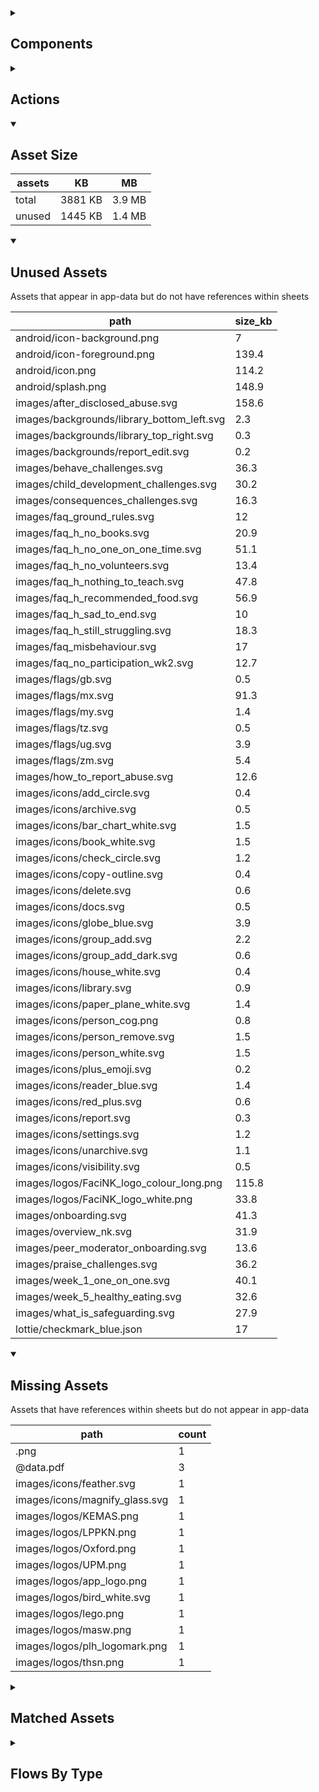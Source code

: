 <details >
<summary><h2>Components</h2></summary>

| type | count |
| --- | --- |
| accordion | 1 |
| accordion_section | 1 |
| animated_section | 1 |
| animated_slides | 1 |
| apple_sign_in_button | 3 |
| audio | 3 |
| button | 106 |
| carousel | 2 |
| combo_box | 7 |
| data_items | 49 |
| debug_toggle | 1 |
| display_grid | 2 |
| display_group | 144 |
| google_sign_in_button | 4 |
| image | 31 |
| items | 18 |
| lottie_animation | 8 |
| navigation_bar | 2 |
| pdf | 1 |
| qr_code | 1 |
| radio_button_grid | 10 |
| round_button | 36 |
| select_text | 1 |
| set_variable | 636 |
| simple_checkbox | 2 |
| task_card | 6 |
| task_progress_bar | 2 |
| template | 117 |
| test | 1 |
| text | 192 |
| text_area | 2 |
| text_box | 24 |
| title | 50 |
| toggle_bar | 7 |
| update_action_list | 2 |
| video | 3 |
| youtube | 2 |
</details>

<details >
<summary><h2>Actions</h2></summary>

| type | count |
| --- | --- |
| add_data | 7 |
| app_update | 1 |
| auth | 7 |
| emit: completed | 53 |
| emit: force_reload | 8 |
| emit: force_reprocess | 23 |
| emit: force_restart | 3 |
| emit: server_sync | 18 |
| emit: set_language | 2 |
| emit: uncompleted | 87 |
| feedback | 13 |
| go_to | 34 |
| nav | 1 |
| nav_stack | 7 |
| pop_up | 22 |
| reset_app | 4 |
| reset_data | 3 |
| save_to_device | 4 |
| set_data | 24 |
| set_field | 79 |
| set_item | 8 |
| set_local | 44 |
| share | 2 |
| user | 5 |
</details>

<details open>
<summary><h2>Asset Size</h2></summary>

| assets | KB | MB |
| --- | --- | --- |
| total | 3881 KB | 3.9 MB |
| unused | 1445 KB | 1.4 MB |
</details>

<details open>
<summary><h2>Unused Assets</h2></summary>

Assets that appear in app-data but do not have references within sheets

| path | size_kb |
| --- | --- |
| android/icon-background.png | 7 |
| android/icon-foreground.png | 139.4 |
| android/icon.png | 114.2 |
| android/splash.png | 148.9 |
| images/after_disclosed_abuse.svg | 158.6 |
| images/backgrounds/library_bottom_left.svg | 2.3 |
| images/backgrounds/library_top_right.svg | 0.3 |
| images/backgrounds/report_edit.svg | 0.2 |
| images/behave_challenges.svg | 36.3 |
| images/child_development_challenges.svg | 30.2 |
| images/consequences_challenges.svg | 16.3 |
| images/faq_ground_rules.svg | 12 |
| images/faq_h_no_books.svg | 20.9 |
| images/faq_h_no_one_on_one_time.svg | 51.1 |
| images/faq_h_no_volunteers.svg | 13.4 |
| images/faq_h_nothing_to_teach.svg | 47.8 |
| images/faq_h_recommended_food.svg | 56.9 |
| images/faq_h_sad_to_end.svg | 10 |
| images/faq_h_still_struggling.svg | 18.3 |
| images/faq_misbehaviour.svg | 17 |
| images/faq_no_participation_wk2.svg | 12.7 |
| images/flags/gb.svg | 0.5 |
| images/flags/mx.svg | 91.3 |
| images/flags/my.svg | 1.4 |
| images/flags/tz.svg | 0.5 |
| images/flags/ug.svg | 3.9 |
| images/flags/zm.svg | 5.4 |
| images/how_to_report_abuse.svg | 12.6 |
| images/icons/add_circle.svg | 0.4 |
| images/icons/archive.svg | 0.5 |
| images/icons/bar_chart_white.svg | 1.5 |
| images/icons/book_white.svg | 1.5 |
| images/icons/check_circle.svg | 1.2 |
| images/icons/copy-outline.svg | 0.4 |
| images/icons/delete.svg | 0.6 |
| images/icons/docs.svg | 0.5 |
| images/icons/globe_blue.svg | 3.9 |
| images/icons/group_add.svg | 2.2 |
| images/icons/group_add_dark.svg | 0.6 |
| images/icons/house_white.svg | 0.4 |
| images/icons/library.svg | 0.9 |
| images/icons/paper_plane_white.svg | 1.4 |
| images/icons/person_cog.png | 0.8 |
| images/icons/person_remove.svg | 1.5 |
| images/icons/person_white.svg | 1.5 |
| images/icons/plus_emoji.svg | 0.2 |
| images/icons/reader_blue.svg | 1.4 |
| images/icons/red_plus.svg | 0.6 |
| images/icons/report.svg | 0.3 |
| images/icons/settings.svg | 1.2 |
| images/icons/unarchive.svg | 1.1 |
| images/icons/visibility.svg | 0.5 |
| images/logos/FaciNK_logo_colour_long.png | 115.8 |
| images/logos/FaciNK_logo_white.png | 33.8 |
| images/onboarding.svg | 41.3 |
| images/overview_nk.svg | 31.9 |
| images/peer_moderator_onboarding.svg | 13.6 |
| images/praise_challenges.svg | 36.2 |
| images/week_1_one_on_one.svg | 40.1 |
| images/week_5_healthy_eating.svg | 32.6 |
| images/what_is_safeguarding.svg | 27.9 |
| lottie/checkmark_blue.json | 17 |
</details>

<details open>
<summary><h2>Missing Assets</h2></summary>

Assets that have references within sheets but do not appear in app-data

| path | count |
| --- | --- |
| .png | 1 |
| @data.pdf | 3 |
| images/icons/feather.svg | 1 |
| images/icons/magnify_glass.svg | 1 |
| images/logos/KEMAS.png | 1 |
| images/logos/LPPKN.png | 1 |
| images/logos/Oxford.png | 1 |
| images/logos/UPM.png | 1 |
| images/logos/app_logo.png | 1 |
| images/logos/bird_white.svg | 1 |
| images/logos/lego.png | 1 |
| images/logos/masw.png | 1 |
| images/logos/plh_logomark.png | 1 |
| images/logos/thsn.png | 1 |
</details>

<details >
<summary><h2>Matched Assets</h2></summary>

Assets that are used within sheets and also can be found in the synced asset data

| path | size_kb | count |
| --- | --- | --- |
| images/backgrounds/home_bottom_right.svg | 2.3 | 1 |
| images/backgrounds/home_top_left.svg | 2.4 | 2 |
| images/backgrounds/reports_top_right.svg | 0.9 | 1 |
| images/crisis_hotlines.svg | 112.7 | 1 |
| images/during_disclosed_abuse.svg | 25.6 | 1 |
| images/faq_h_sharing_emotions_new.svg | 37 | 1 |
| images/faq_text_support.svg | 10.5 | 2 |
| images/icons/arrow_back.svg | 0.2 | 1 |
| images/icons/arrow_forward.svg | 0.2 | 1 |
| images/icons/cancel.svg | 0.4 | 1 |
| images/icons/check_circle.png | 0.6 | 1 |
| images/icons/checkmark-outline.svg | 0.2 | 2 |
| images/icons/close-circle-navy.svg | 1.4 | 1 |
| images/icons/cog_white.svg | 3.6 | 2 |
| images/icons/content.svg | 7.2 | 2 |
| images/icons/document-outline-blue.svg | 1.6 | 1 |
| images/icons/download.svg | 0.4 | 1 |
| images/icons/download_white.svg | 0.7 | 1 |
| images/icons/edit.svg | 0.9 | 2 |
| images/icons/help.svg | 0.5 | 1 |
| images/icons/home-outline-white.svg | 1.6 | 1 |
| images/icons/home_white.svg | 1.7 | 1 |
| images/icons/key.svg | 5.5 | 2 |
| images/icons/library-outline-white.svg | 2.4 | 1 |
| images/icons/library.png | 1 | 2 |
| images/icons/library_white.svg | 2.8 | 1 |
| images/icons/menu-sharp-navy.svg | 1.2 | 1 |
| images/icons/pencil-outline-white.svg | 1.4 | 1 |
| images/icons/pencil_white.svg | 2 | 1 |
| images/icons/people_network.svg | 6.9 | 1 |
| images/icons/person_cog.svg | 2.9 | 1 |
| images/icons/profile_card.svg | 7.4 | 1 |
| images/icons/report.png | 0.5 | 1 |
| images/icons/sessions.png | 0.9 | 1 |
| images/icons/settings-outline-white.svg | 2.3 | 1 |
| images/icons/settings.png | 1.2 | 1 |
| images/icons/share.svg | 2.3 | 2 |
| images/icons/unarchive-outline-white.svg | 1.8 | 1 |
| images/icons/world.svg | 6.2 | 1 |
| images/learning_challenges.svg | 40.2 | 1 |
| images/logos/FaciNK_logo_colour.png | 102.7 | 2 |
| images/logos/IDEMS.png | 84.6 | 1 |
| images/logos/PLH.png | 26.6 | 1 |
| images/logos/UNICEF.jpg | 27.7 | 1 |
| images/logos/favicon.png | 12.8 | 1 |
| images/no_group_selected.svg | 10.5 | 1 |
| images/week_0_introduction.svg | 23.1 | 2 |
| images/week_2_check_in.svg | 36.5 | 2 |
| images/week_3_check_in.svg | 46.6 | 2 |
| images/week_4_final_chat_sessions.svg | 151 | 3 |
| lottie/facink_splash.json | 23.6 | 3 |
| pdf/group_masw_closing.pdf | 269 | 1 |
| pdf/group_masw_onboarding.pdf | 503.3 | 1 |
| pdf/group_masw_overview.pdf | 672.6 | 1 |
| pdf/kemas_rct_onboarding.pdf | 802.8 | 1 |
| pdf/kemas_rct_overview.pdf | 786.6 | 1 |
</details>

<details >
<summary><h2>Flows By Type</h2></summary>

| type | subtype | total |
| --- | --- | --- |
| data_list |  | 34 |
| data_list | app_config_language_list | 1 |
| data_list | generated | 1 |
| data_list | legal_terms | 1 |
| data_list | lifecycle_actions | 1 |
| data_pipe |  | 1 |
| generator |  | 6 |
| global |  | 13 |
| global | legal_terms | 1 |
| global | onboarding | 2 |
| template |  | 84 |
| template | generated | 67 |
| template | legal_terms | 4 |
</details>
